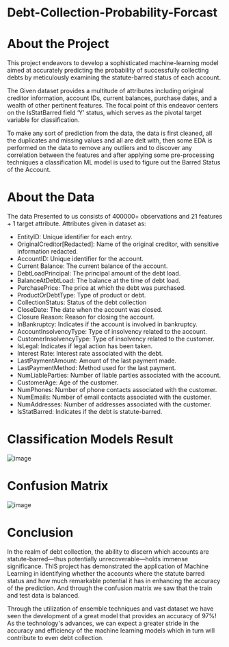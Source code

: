 # Debt-Collection-Probability-Forcast

# About the Project
This project endeavors to develop a sophisticated machine-learning model aimed at accurately predicting the probability of successfully collecting debts by meticulously examining the statute-barred status of each account.

The Given dataset provides a multitude of attributes including original creditor information, account IDs, current balances, purchase dates, and a wealth of other pertinent features. The focal point of this endeavor centers on the IsStatBarred field ‘Y’ status, which serves as the pivotal target variable for classification. 

To make any sort of prediction from the data, the data is first cleaned, all the duplicates and missing values and all are delt with, then some EDA is performed on the data to remove any outliers and to discover any correlation between the features and after applying some pre-processing techniques a classification ML model is used to figure out the Barred Status of the Account.

# About the Data
The data Presented to us consists of 400000+ observations and 21 features + 1 target attribute. Attributes given in dataset as:

- EntityID: Unique identifier for each entry.
- OriginalCreditor[Redacted]: Name of the original creditor, with sensitive information redacted.
- AccountID: Unique identifier for the account.
- Current Balance: The current balance of the account.
- DebtLoadPrincipal: The principal amount of the debt load.
- BalanceAtDebtLoad: The balance at the time of debt load.
- PurchasePrice: The price at which the debt was purchased.
- ProductOrDebtType: Type of product or debt.
- CollectionStatus: Status of the debt collection 
- CloseDate: The date when the account was closed.
- Closure Reason: Reason for closing the account.
- InBankruptcy: Indicates if the account is involved in bankruptcy.
- AccountInsolvencyType: Type of insolvency related to the account.
- CustomerInsolvencyType: Type of insolvency related to the customer.
- IsLegal: Indicates if legal action has been taken.
- Interest Rate: Interest rate associated with the debt.
- LastPaymentAmount: Amount of the last payment made.
- LastPaymentMethod: Method used for the last payment.
- NumLiableParties: Number of liable parties associated with the account.
- CustomerAge: Age of the customer.
- NumPhones: Number of phone contacts associated with the customer.
- NumEmails: Number of email contacts associated with the customer.
- NumAddresses: Number of addresses associated with the customer.
- IsStatBarred: Indicates if the debt is statute-barred.

# Classification Models Result
![image](https://github.com/user-attachments/assets/a1e2a9ba-dc36-4a1f-8454-3e93092a31fc)

# Confusion Matrix
![image](https://github.com/user-attachments/assets/b3d11666-3c9e-4dc2-84b4-469564f1fa74)



# Conclusion
In the realm of debt collection, the ability to discern which accounts are statute-barred—thus potentially unrecoverable—holds immense significance.  ThIS project has demonstrated the application of Machine Learning in identifying whether the accounts where the statute barred status and how much remarkable potential it has in enhancing the accuracy of the prediction. And through the confusion matrix we saw that the train and test data is balanced. 

Through the utilization of ensemble techniques and vast dataset we have seen the development of a great model that provides an accuracy of 97%! As the technology's advances, we can expect a greater stride in the accuracy and efficiency of the machine learning models which in turn will contribute to even  debt collection. 





